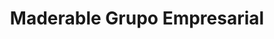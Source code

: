 ---
title: "Maderable Grupo Empresarial"
url: /pereira/maderable-grupo-empresarial/
shop: Raumausstattung
---